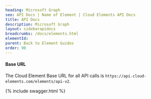 ```yaml
---
heading: Microsoft Graph
seo: API Docs | Name of Element | Cloud Elements API Docs
title: API Docs
description: Microsoft Graph
layout: sidebarapidocs
breadcrumbs: /docs/elements.html
elementId:
parent: Back to Element Guides
order: 90
---
```


#### Base URL

The Cloud Element Base URL for all API calls is `https://api.cloud-elements.com/elements/api-v2`.

{% include swagger.html %}

